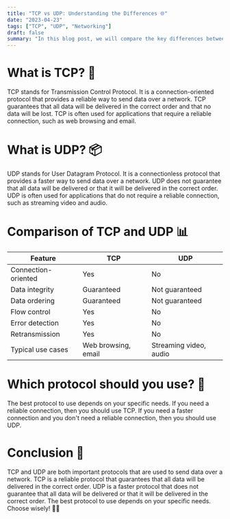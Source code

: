 ```yaml
---
title: "TCP vs UDP: Understanding the Differences 🌐"
date: "2023-04-23"
tags: ["TCP", "UDP", "Networking"]
draft: false
summary: "In this blog post, we will compare the key differences between TCP and UDP, two essential protocols used to send data over a network. We will discuss their features, use cases, and help you decide which protocol is best for your specific needs. 🚀"
---
```


# What is TCP? 🔗

TCP stands for Transmission Control Protocol. It is a connection-oriented protocol that provides a reliable way to send data over a network. TCP guarantees that all data will be delivered in the correct order and that no data will be lost. TCP is often used for applications that require a reliable connection, such as web browsing and email.

# What is UDP? 📦

UDP stands for User Datagram Protocol. It is a connectionless protocol that provides a faster way to send data over a network. UDP does not guarantee that all data will be delivered or that it will be delivered in the correct order. UDP is often used for applications that do not require a reliable connection, such as streaming video and audio.

# Comparison of TCP and UDP 📊

| Feature             | TCP                 | UDP                    |
| ------------------- | ------------------- | ---------------------- |
| Connection-oriented | Yes                 | No                     |
| Data integrity      | Guaranteed          | Not guaranteed         |
| Data ordering       | Guaranteed          | Not guaranteed         |
| Flow control        | Yes                 | No                     |
| Error detection     | Yes                 | No                     |
| Retransmission      | Yes                 | No                     |
| Typical use cases   | Web browsing, email | Streaming video, audio |

# Which protocol should you use? 🤔

The best protocol to use depends on your specific needs. If you need a reliable connection, then you should use TCP. If you need a faster connection and you don't need a reliable connection, then you should use UDP.

# Conclusion 🎉

TCP and UDP are both important protocols that are used to send data over a network. TCP is a reliable protocol that guarantees that all data will be delivered in the correct order. UDP is a faster protocol that does not guarantee that all data will be delivered or that it will be delivered in the correct order. The best protocol to use depends on your specific needs. Choose wisely! 🚀😄
